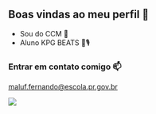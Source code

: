 ## Boas vindas ao meu perfil 💙

- Sou do CCM 🥇
- Aluno KPG BEATS 🎵🎙️

### Entrar em contato comigo 📫

maluf.fernando@escola.pr.gov.br

![](https://media.tenor.com/KH-sKZhhQG4AAAAM/sung-jin-woo-solo-leveling.gif)
